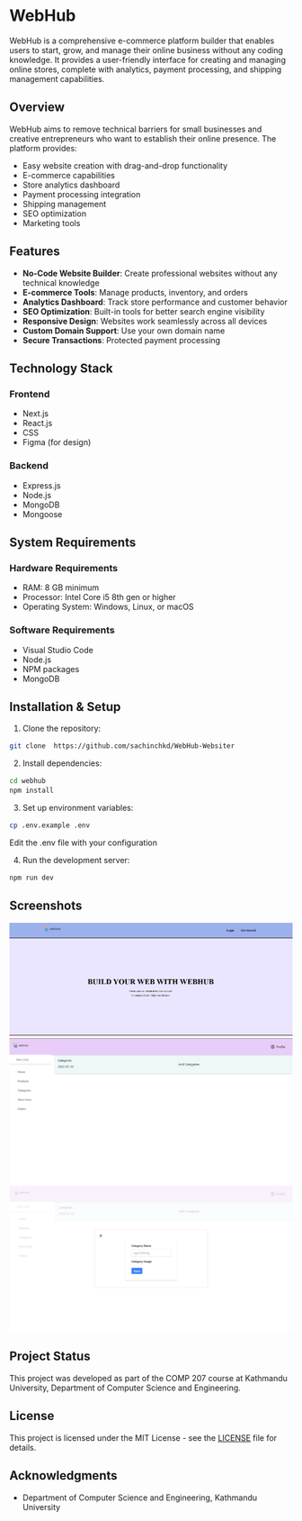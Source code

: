 # WebHub

WebHub is a comprehensive e-commerce platform builder that enables users to start, grow, and manage their online business without any coding knowledge. It provides a user-friendly interface for creating and managing online stores, complete with analytics, payment processing, and shipping management capabilities.

## Overview

WebHub aims to remove technical barriers for small businesses and creative entrepreneurs who want to establish their online presence. The platform provides:

- Easy website creation with drag-and-drop functionality
- E-commerce capabilities
- Store analytics dashboard
- Payment processing integration
- Shipping management
- SEO optimization
- Marketing tools

## Features

- **No-Code Website Builder**: Create professional websites without any technical knowledge
- **E-commerce Tools**: Manage products, inventory, and orders
- **Analytics Dashboard**: Track store performance and customer behavior
- **SEO Optimization**: Built-in tools for better search engine visibility
- **Responsive Design**: Websites work seamlessly across all devices
- **Custom Domain Support**: Use your own domain name
- **Secure Transactions**: Protected payment processing

## Technology Stack

### Frontend
- Next.js
- React.js
- CSS
- Figma (for design)

### Backend
- Express.js
- Node.js
- MongoDB
- Mongoose

## System Requirements

### Hardware Requirements
- RAM: 8 GB minimum
- Processor: Intel Core i5 8th gen or higher
- Operating System: Windows, Linux, or macOS

### Software Requirements
- Visual Studio Code
- Node.js
- NPM packages
- MongoDB

## Installation & Setup

1. Clone the repository:
```bash
git clone  https://github.com/sachinchkd/WebHub-Websiter
```

2. Install dependencies:
```bash
cd webhub
npm install
```

3. Set up environment variables:
```bash
cp .env.example .env
```
Edit the .env file with your configuration

4. Run the development server:
```bash
npm run dev
```

## Screenshots

![Frontpage](screenshots/a.png)
![Dashboardpage](screenshots/b.png)
![](screenshots/c.png)



## Project Status

This project was developed as part of the COMP 207 course at Kathmandu University, Department of Computer Science and Engineering.

## License

This project is licensed under the MIT License - see the [LICENSE](LICENSE) file for details.



## Acknowledgments

- Department of Computer Science and Engineering, Kathmandu University